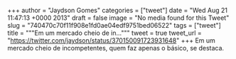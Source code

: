 
+++
author = "Jaydson Gomes"
categories = ["tweet"]
date = "Wed Aug 21 11:47:13 +0000 2013"
draft = false
image = "No media found for this Tweet"
slug = "740470c70f11f908e1fd0ae04edf9751bed06522"
tags = ["tweet"]
title = """Em um mercado cheio de in..."""
tweet = true
tweet_url = "https://twitter.com/jaydson/status/370150091723931648"
+++
Em um mercado cheio de incompetentes, quem faz apenas o básico, se destaca.
